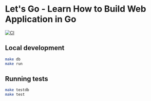 # Let's Go - Learn How to Build Web Application in Go
[![CI](https://github.com/vancanhuit/snippetbox/actions/workflows/ci.yml/badge.svg)](https://github.com/vancanhuit/snippetbox/actions/workflows/ci.yml)

## Local development
```bash
make db
make run
```

## Running tests
```bash
make testdb
make test
```
